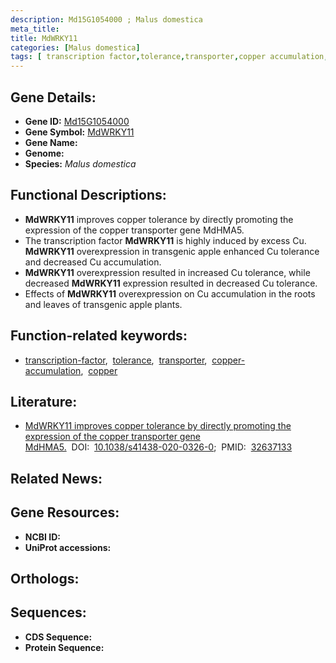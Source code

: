 ```yaml
---
description: Md15G1054000 ; Malus domestica
meta_title:
title: MdWRKY11
categories: [Malus domestica]
tags: [ transcription factor,tolerance,transporter,copper accumulation,copper ]
---
```


## Gene Details:
- **Gene ID:** [Md15G1054000]()
- **Gene Symbol:** <u>MdWRKY11</u>
- **Gene Name:** 
- **Genome:** []()
- **Species:** *Malus domestica*

## Functional Descriptions:
   - **MdWRKY11** improves copper tolerance by directly promoting the expression of the copper transporter gene MdHMA5.
   - The transcription factor **MdWRKY11** is highly induced by excess Cu. **MdWRKY11** overexpression in transgenic apple enhanced Cu tolerance and decreased Cu accumulation.
   - **MdWRKY11** overexpression resulted in increased Cu tolerance, while decreased **MdWRKY11** expression resulted in decreased Cu tolerance.
   - Effects of **MdWRKY11** overexpression on Cu accumulation in the roots and leaves of transgenic apple plants.

## Function-related keywords:
   - [transcription-factor](/tags/transcription-factor/),&nbsp;&nbsp;[tolerance](/tags/tolerance/),&nbsp;&nbsp;[transporter](/tags/transporter/),&nbsp;&nbsp;[copper-accumulation](/tags/copper-accumulation/),&nbsp;&nbsp;[copper](/tags/copper/)

## Literature:
   - [MdWRKY11 improves copper tolerance by directly promoting the expression of the copper transporter gene MdHMA5.](https://doi.org/10.1038/s41438-020-0326-0)&nbsp;&nbsp;DOI:&nbsp;&nbsp;[10.1038/s41438-020-0326-0](https://doi.org/10.1038/s41438-020-0326-0);&nbsp;&nbsp;PMID:&nbsp;&nbsp;[32637133](https://pubmed.ncbi.nlm.nih.gov/32637133/)

## Related News:

## Gene Resources:
- **NCBI ID:**  [](https://www.ncbi.nlm.nih.gov/gene/?term=)
- **UniProt accessions:**  [](https://www.uniprot.org/uniprotkb//entry)

## Orthologs:

## Sequences:
- **CDS Sequence:**
- **Protein Sequence:**
